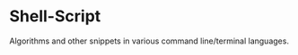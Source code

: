 Shell-Script
============

Algorithms and other snippets in various command line/terminal languages.
